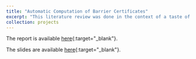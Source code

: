 ```yaml
---
title: "Automatic Computation of Barrier Certificates"
excerpt: "This literature review was done in the context of a taste of research course. It presents the use of barrier certificates for verifying dynamical systems and their computation."
collection: projects
---
```




The report is available [here](/files/reports/BarrierCertificates_Report.pdf){:target="_blank"}.

The slides are available [here](/files/slides/BarrierCertificates_Slides.pdf){:target="_blank"}.